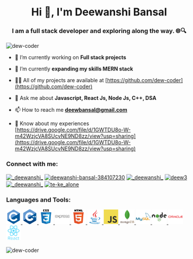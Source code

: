 <h1 align="center">Hi 👋, I'm Deewanshi Bansal</h1>
<h3 align="center">I am a full stack developer and exploring along the way. 🌐🔍</h3>

<p align="left"> <img src="https://komarev.com/ghpvc/?username=dew-coder&label=Profile%20views&color=0e75b6&style=flat" alt="dew-coder" /> </p>


- 🔭 I’m currently working on **Full stack projects**

- 🌱 I’m currently **expanding my skills MERN stack**

- 👨‍💻 All of my projects are available at [https://github.com/dew-coder](https://github.com/dew-coder)

- 💬 Ask me about **Javascript, React Js, Node Js, C++, DSA**

- 📫 How to reach me **deewbansal@gmail.com**

- 📄 Know about my experiences [https://drive.google.com/file/d/1GWTDU8o-W-m42WzjcVA8SUcvNE9ND8zz/view?usp=sharing](https://drive.google.com/file/d/1GWTDU8o-W-m42WzjcVA8SUcvNE9ND8zz/view?usp=sharing)

<h3 align="left">Connect with me:</h3>
<p align="left">
<a href="https://twitter.com/_deewanshi_" target="blank"><img align="center" src="https://raw.githubusercontent.com/rahuldkjain/github-profile-readme-generator/master/src/images/icons/Social/twitter.svg" alt="_deewanshi_" height="30" width="40" /></a>
<a href="https://linkedin.com/in/deewanshi-bansal-384107230" target="blank"><img align="center" src="https://raw.githubusercontent.com/rahuldkjain/github-profile-readme-generator/master/src/images/icons/Social/linked-in-alt.svg" alt="deewanshi-bansal-384107230" height="30" width="40" /></a>
<a href="https://instagram.com/_deewanshi_" target="blank"><img align="center" src="https://raw.githubusercontent.com/rahuldkjain/github-profile-readme-generator/master/src/images/icons/Social/instagram.svg" alt="_deewanshi_" height="30" width="40" /></a>
<a href="https://www.codechef.com/users/deew3" target="blank"><img align="center" src="https://cdn.jsdelivr.net/npm/simple-icons@3.1.0/icons/codechef.svg" alt="deew3" height="30" width="40" /></a>
<a href="https://codeforces.com/profile/_deewanshi_" target="blank"><img align="center" src="https://raw.githubusercontent.com/rahuldkjain/github-profile-readme-generator/master/src/images/icons/Social/codeforces.svg" alt="_deewanshi_" height="30" width="40" /></a>
<a href="https://www.leetcode.com/te-ke_alone" target="blank"><img align="center" src="https://raw.githubusercontent.com/rahuldkjain/github-profile-readme-generator/master/src/images/icons/Social/leet-code.svg" alt="te-ke_alone" height="30" width="40" /></a>
</p>

<h3 align="left">Languages and Tools:</h3>
<p align="left"> <a href="https://www.cprogramming.com/" target="_blank" rel="noreferrer"> <img src="https://raw.githubusercontent.com/devicons/devicon/master/icons/c/c-original.svg" alt="c" width="40" height="40"/> </a> <a href="https://www.w3schools.com/cpp/" target="_blank" rel="noreferrer"> <img src="https://raw.githubusercontent.com/devicons/devicon/master/icons/cplusplus/cplusplus-original.svg" alt="cplusplus" width="40" height="40"/> </a> <a href="https://www.w3schools.com/css/" target="_blank" rel="noreferrer"> <img src="https://raw.githubusercontent.com/devicons/devicon/master/icons/css3/css3-original-wordmark.svg" alt="css3" width="40" height="40"/> </a> <a href="https://expressjs.com" target="_blank" rel="noreferrer"> <img src="https://raw.githubusercontent.com/devicons/devicon/master/icons/express/express-original-wordmark.svg" alt="express" width="40" height="40"/> </a> <a href="https://www.w3.org/html/" target="_blank" rel="noreferrer"> <img src="https://raw.githubusercontent.com/devicons/devicon/master/icons/html5/html5-original-wordmark.svg" alt="html5" width="40" height="40"/> </a> <a href="https://www.java.com" target="_blank" rel="noreferrer"> <img src="https://raw.githubusercontent.com/devicons/devicon/master/icons/java/java-original.svg" alt="java" width="40" height="40"/> </a> <a href="https://developer.mozilla.org/en-US/docs/Web/JavaScript" target="_blank" rel="noreferrer"> <img src="https://raw.githubusercontent.com/devicons/devicon/master/icons/javascript/javascript-original.svg" alt="javascript" width="40" height="40"/> </a> <a href="https://www.mongodb.com/" target="_blank" rel="noreferrer"> <img src="https://raw.githubusercontent.com/devicons/devicon/master/icons/mongodb/mongodb-original-wordmark.svg" alt="mongodb" width="40" height="40"/> </a> <a href="https://www.mysql.com/" target="_blank" rel="noreferrer"> <img src="https://raw.githubusercontent.com/devicons/devicon/master/icons/mysql/mysql-original-wordmark.svg" alt="mysql" width="40" height="40"/> </a> <a href="https://nodejs.org" target="_blank" rel="noreferrer"> <img src="https://raw.githubusercontent.com/devicons/devicon/master/icons/nodejs/nodejs-original-wordmark.svg" alt="nodejs" width="40" height="40"/> </a> <a href="https://www.oracle.com/" target="_blank" rel="noreferrer"> <img src="https://raw.githubusercontent.com/devicons/devicon/master/icons/oracle/oracle-original.svg" alt="oracle" width="40" height="40"/> </a> <a href="https://reactjs.org/" target="_blank" rel="noreferrer"> <img src="https://raw.githubusercontent.com/devicons/devicon/master/icons/react/react-original-wordmark.svg" alt="react" width="40" height="40"/> </a> </p>
<p><img align="center" src="https://github-readme-stats.vercel.app/api/top-langs?username=dew-coder&show_icons=true&locale=en&layout=compact" alt="dew-coder" /></p>
